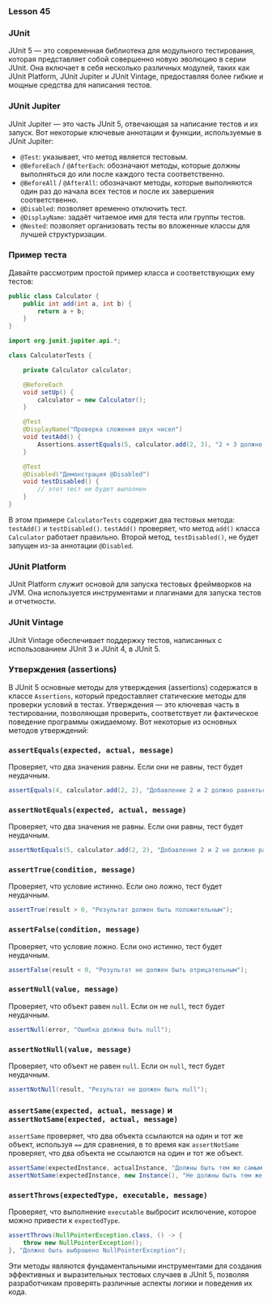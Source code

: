 ### Lesson 45


### JUnit

JUnit 5 — это современная библиотека для модульного тестирования, которая представляет собой совершенно новую эволюцию в серии JUnit. Она включает в себя несколько различных модулей, таких как JUnit Platform, JUnit Jupiter и JUnit Vintage, предоставляя более гибкие и мощные средства для написания тестов.

### JUnit Jupiter

JUnit Jupiter — это часть JUnit 5, отвечающая за написание тестов и их запуск. Вот некоторые ключевые аннотации и функции, используемые в JUnit Jupiter:

- `@Test`: указывает, что метод является тестовым.
- `@BeforeEach` / `@AfterEach`: обозначают методы, которые должны выполняться до или после каждого теста соответственно.
- `@BeforeAll` / `@AfterAll`: обозначают методы, которые выполняются один раз до начала всех тестов и после их завершения соответственно.
- `@Disabled`: позволяет временно отключить тест.
- `@DisplayName`: задаёт читаемое имя для теста или группы тестов.
- `@Nested`: позволяет организовать тесты во вложенные классы для лучшей структуризации.

### Пример теста

Давайте рассмотрим простой пример класса и соответствующих ему тестов:

```java
public class Calculator {
    public int add(int a, int b) {
        return a + b;
    }
}

import org.junit.jupiter.api.*;

class CalculatorTests {

    private Calculator calculator;

    @BeforeEach
    void setUp() {
        calculator = new Calculator();
    }

    @Test
    @DisplayName("Проверка сложения двух чисел")
    void testAdd() {
        Assertions.assertEquals(5, calculator.add(2, 3), "2 + 3 должно быть 5");
    }

    @Test
    @Disabled("Демонстрация @Disabled")
    void testDisabled() {
        // этот тест не будет выполнен
    }
}
```

В этом примере `CalculatorTests` содержит два тестовых метода: `testAdd()` и `testDisabled()`. `testAdd()` проверяет, что метод `add()` класса `Calculator` работает правильно. Второй метод, `testDisabled()`, не будет запущен из-за аннотации `@Disabled`.

### JUnit Platform

JUnit Platform служит основой для запуска тестовых фреймворков на JVM. Она используется инструментами и плагинами для запуска тестов и отчетности.

### JUnit Vintage

JUnit Vintage обеспечивает поддержку тестов, написанных с использованием JUnit 3 и JUnit 4, в JUnit 5.



### Утверждения (assertions)


В JUnit 5 основные методы для утверждения (assertions) содержатся в классе `Assertions`, который предоставляет статические методы для проверки условий в тестах. Утверждения — это ключевая часть в тестировании, позволяющая проверить, соответствует ли фактическое поведение программы ожидаемому. Вот некоторые из основных методов утверждений:

### `assertEquals(expected, actual, message)`

Проверяет, что два значения равны. Если они не равны, тест будет неудачным.

```java
assertEquals(4, calculator.add(2, 2), "Добавление 2 и 2 должно равняться 4");
```

### `assertNotEquals(expected, actual, message)`

Проверяет, что два значения не равны. Если они равны, тест будет неудачным.

```java
assertNotEquals(5, calculator.add(2, 2), "Добавление 2 и 2 не должно равняться 5");
```

### `assertTrue(condition, message)`

Проверяет, что условие истинно. Если оно ложно, тест будет неудачным.

```java
assertTrue(result > 0, "Результат должен быть положительным");
```

### `assertFalse(condition, message)`

Проверяет, что условие ложно. Если оно истинно, тест будет неудачным.

```java
assertFalse(result < 0, "Результат не должен быть отрицательным");
```

### `assertNull(value, message)`

Проверяет, что объект равен `null`. Если он не `null`, тест будет неудачным.

```java
assertNull(error, "Ошибка должна быть null");
```

### `assertNotNull(value, message)`

Проверяет, что объект не равен `null`. Если он `null`, тест будет неудачным.

```java
assertNotNull(result, "Результат не должен быть null");
```

### `assertSame(expected, actual, message)` и `assertNotSame(expected, actual, message)`

`assertSame` проверяет, что два объекта ссылаются на один и тот же объект, используя `==` для сравнения, в то время как `assertNotSame` проверяет, что два объекта не ссылаются на один и тот же объект.

```java
assertSame(expectedInstance, actualInstance, "Должны быть тем же самым объектом");
assertNotSame(expectedInstance, new Instance(), "Не должны быть тем же самым объектом");
```

### `assertThrows(expectedType, executable, message)`

Проверяет, что выполнение `executable` выбросит исключение, которое можно привести к `expectedType`.

```java
assertThrows(NullPointerException.class, () -> {
    throw new NullPointerException();
}, "Должно быть выброшено NullPointerException");
```

Эти методы являются фундаментальными инструментами для создания эффективных и выразительных тестовых случаев в JUnit 5, позволяя разработчикам проверять различные аспекты логики и поведения их кода.